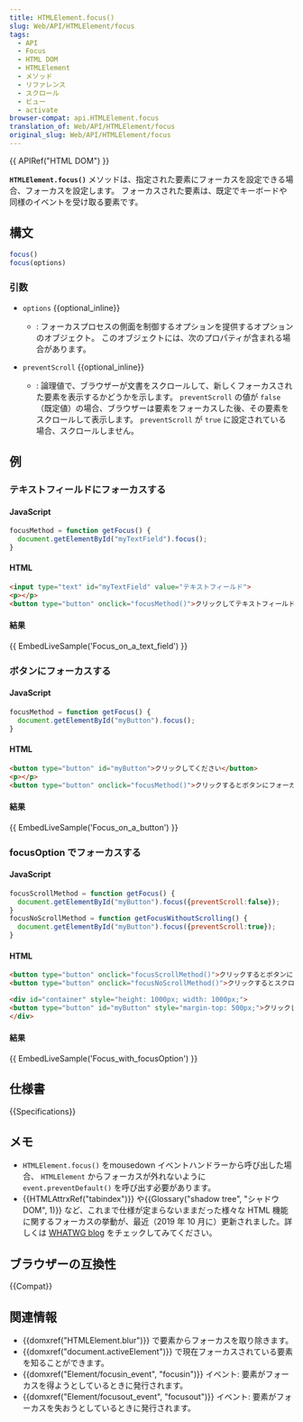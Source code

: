 ```yaml
---
title: HTMLElement.focus()
slug: Web/API/HTMLElement/focus
tags:
  - API
  - Focus
  - HTML DOM
  - HTMLElement
  - メソッド
  - リファレンス
  - スクロール
  - ビュー
  - activate
browser-compat: api.HTMLElement.focus
translation_of: Web/API/HTMLElement/focus
original_slug: Web/API/HTMLElement/focus
---
```

{{ APIRef("HTML DOM") }}

**`HTMLElement.focus()`** メソッドは、指定された要素にフォーカスを設定できる場合、フォーカスを設定します。 フォーカスされた要素は、既定でキーボードや同様のイベントを受け取る要素です。

## 構文

```js
focus()
focus(options)
```

### 引数

- `options` {{optional_inline}}

  - : フォーカスプロセスの側面を制御するオプションを提供するオプションのオブジェクト。
    このオブジェクトには、次のプロパティが含まれる場合があります。

- `preventScroll` {{optional_inline}}
  - : 論理値で、ブラウザーが文書をスクロールして、新しくフォーカスされた要素を表示するかどうかを示します。 `preventScroll` の値が `false`（既定値）の場合、ブラウザーは要素をフォーカスした後、その要素をスクロールして表示します。 `preventScroll` が `true` に設定されている場合、スクロールしません。

## 例

### テキストフィールドにフォーカスする

#### JavaScript

```js
focusMethod = function getFocus() {
  document.getElementById("myTextField").focus();
}
```

#### HTML

```html
<input type="text" id="myTextField" value="テキストフィールド">
<p></p>
<button type="button" onclick="focusMethod()">クリックしてテキストフィールドにフォーカスしてください。</button>
```

#### 結果

{{ EmbedLiveSample('Focus_on_a_text_field') }}

### ボタンにフォーカスする

#### JavaScript

```js
focusMethod = function getFocus() {
  document.getElementById("myButton").focus();
}
```

#### HTML

```html
<button type="button" id="myButton">クリックしてください</button>
<p></p>
<button type="button" onclick="focusMethod()">クリックするとボタンにフォーカスします。</button>
```

#### 結果

{{ EmbedLiveSample('Focus_on_a_button') }}

### focusOption でフォーカスする

#### JavaScript

```js
focusScrollMethod = function getFocus() {
  document.getElementById("myButton").focus({preventScroll:false});
}
focusNoScrollMethod = function getFocusWithoutScrolling() {
  document.getElementById("myButton").focus({preventScroll:true});
}
```

#### HTML

```html
<button type="button" onclick="focusScrollMethod()">クリックするとボタンにフォーカスします。</button>
<button type="button" onclick="focusNoScrollMethod()">クリックするとスクロールせずにボタンにフォーカスします。</button>

<div id="container" style="height: 1000px; width: 1000px;">
<button type="button" id="myButton" style="margin-top: 500px;">クリックしてください</button>
</div>
```

#### 結果

{{ EmbedLiveSample('Focus_with_focusOption') }}

## 仕様書

{{Specifications}}

## メモ

- `HTMLElement.focus()` をmousedown イベントハンドラーから呼び出した場合、 `HTMLElement` からフォーカスが外れないように `event.preventDefault()` を呼び出す必要があります。
- {{HTMLAttrxRef("tabindex")}} や{{Glossary("shadow tree", "シャドウ DOM", 1)}} など、これまで仕様が定まらないままだった様々な HTML 機能に関するフォーカスの挙動が、最近（2019 年 10 月に）更新されました。詳しくは [WHATWG blog](https://blog.whatwg.org/focusing-on-focus) をチェックしてみてください。

## ブラウザーの互換性

{{Compat}}

## 関連情報

- {{domxref("HTMLElement.blur")}} で要素からフォーカスを取り除きます。
- {{domxref("document.activeElement")}} で現在フォーカスされている要素を知ることができます。
- {{domxref("Element/focusin_event", "focusin")}} イベント: 要素がフォーカスを得ようとしているときに発行されます。
- {{domxref("Element/focusout_event", "focusout")}} イベント: 要素がフォーカスを失おうとしているときに発行されます。

